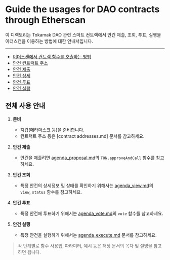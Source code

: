 # Guide the usages for DAO contracts through Etherscan

이 디렉토리는 Tokamak DAO 관련 스마트 컨트랙에서 안건 제출, 조회, 투표, 실행을 이더스캔을 이용하는 방법에 대한 안내서입니다.

---

- [이더스캔에서 컨트랙 함수를 호출하는 방법](./contract%20interaction%20using%20etherscan.md)
- [안건 컨트랙트 주소](./contract%20addresses.md)
- [안건 제출](./agenda_proposal.md)
- [안건 상세](./agenda_view.md)
- [안건 투표](./agenda_vote.md)
- [안건 실행](./agenda_execute.md)

## 전체 사용 안내

1. **준비**
   - 지갑(메타마스크 등)을 준비합니다.
   - 컨트랙트 주소 등은 [contract addresses.md] 문서를 참고하세요.

2. **안건 제출**
   - 안건을 제출려면 [agenda_proposal.md](./agenda_proposal.md)의 `TON.approveAndCall` 함수를 참고하세요.

3. **안건 조회**
   - 특정 안건의 상세정보 및 상태를 확인하기 위해서는 [agenda_view.md](./agenda_view.md)의 `view`, `status` 함수를 참고하세요.

4. **안건 투표**
   - 특정 안건에 투표하기 위해서는 [agenda_vote.md](./agenda_vote.md)의 `vote` 함수를 참고하세요.

5. **안건 실행**
   - 특정 안건을 실행하기 위해서는 [agenda_execute.md](./agenda_execute.md) 문서를 참고하세요.

> 각 단계별로 함수 사용법, 파라미터, 예시 등은 해당 문서의 목차 및 설명을 참고하면 됩니다.



